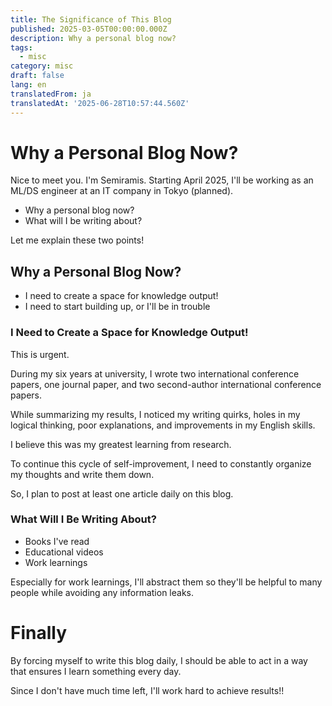 ```yaml
---
title: The Significance of This Blog
published: 2025-03-05T00:00:00.000Z
description: Why a personal blog now?
tags:
  - misc
category: misc
draft: false
lang: en
translatedFrom: ja
translatedAt: '2025-06-28T10:57:44.560Z'
---
```


# Why a Personal Blog Now?

Nice to meet you.
I'm Semiramis.
Starting April 2025, I'll be working as an ML/DS engineer at an IT company in Tokyo (planned).
- Why a personal blog now?
- What will I be writing about?

Let me explain these two points!

## Why a Personal Blog Now?
- I need to create a space for knowledge output!
- I need to start building up, or I'll be in trouble

### I Need to Create a Space for Knowledge Output!
This is urgent.


During my six years at university, I wrote two international conference papers, one journal paper, and two second-author international conference papers.


While summarizing my results, I noticed my writing quirks, holes in my logical thinking, poor explanations, and improvements in my English skills.


I believe this was my greatest learning from research.

To continue this cycle of self-improvement, I need to constantly organize my thoughts and write them down.


So, I plan to post at least one article daily on this blog.

### What Will I Be Writing About?
- Books I've read
- Educational videos
- Work learnings

Especially for work learnings, I'll abstract them so they'll be helpful to many people while avoiding any information leaks.


# Finally
By forcing myself to write this blog daily, I should be able to act in a way that ensures I learn something every day.

Since I don't have much time left, I'll work hard to achieve results!!
